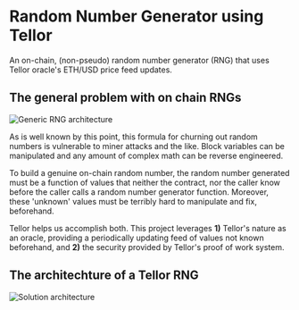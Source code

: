 # Random Number Generator using Tellor
An on-chain, (non-pseudo) random number generator (RNG) that uses Tellor oracle's ETH/USD price feed updates.
 
## The general problem with on chain RNGs
![Generic RNG architecture](https://i.ibb.co/Ln66z95/rng-graphic-one.png)

As is well known by this point, this formula for churning out random numbers is vulnerable to miner attacks and the like. Block variables can be manipulated and any amount 
of complex math can be reverse engineered. 

To build a genuine on-chain random number, the random number generated must be a function of values that neither the contract, nor the caller know before the caller calls
a random number generator function. Moreover, these 'unknown' values must be terribly hard to manipulate and fix, beforehand.

Tellor helps us accomplish both. This project leverages **1)** Tellor's nature as an oracle, providing a periodically updating feed of values not known beforehand, and
**2)** the security provided by Tellor's proof of work system.

## The architechture of a Tellor RNG
![Solution architecture](https://i.ibb.co/F3vgjpy/rng-graphic-two.png)
